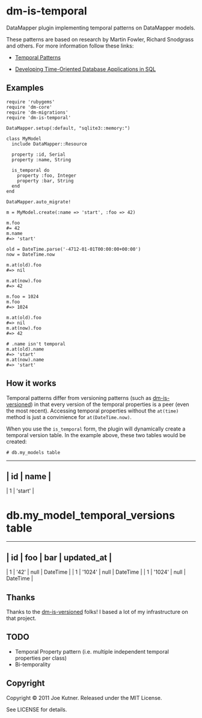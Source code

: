 dm-is-temporal
==================================

DataMapper plugin implementing temporal patterns on DataMapper models.

These patterns are based on research by Martin Fowler, Richard Snodgrass and others.  For more information follow these links:

+  [Temporal Patterns](http://martinfowler.com/eaaDev/timeNarrative.html)

+  [Developing Time-Oriented Database Applications in SQL](http://www.cs.arizona.edu/people/rts/publications.html)

Examples
---------

    require 'rubygems'
    require 'dm-core'
    require 'dm-migrations'
    require 'dm-is-temporal'
    
    DataMapper.setup(:default, "sqlite3::memory:")
        
    class MyModel
      include DataMapper::Resource
    
      property :id, Serial
      property :name, String
    
      is_temporal do
        property :foo, Integer
        property :bar, String
      end
    end
        
    DataMapper.auto_migrate!
    
    m = MyModel.create(:name => 'start', :foo => 42)
        
    m.foo
    #= 42
    m.name  
    #=> 'start'

    old = DateTime.parse('-4712-01-01T00:00:00+00:00')
    now = DateTime.now

    m.at(old).foo
    #=> nil

    m.at(now).foo
    #=> 42

    m.foo = 1024
    m.foo
    #=> 1024

    m.at(old).foo
    #=> nil
    m.at(now).foo
    #=> 42

    # .name isn't temporal
    m.at(old).name
    #=> 'start'
    m.at(now).name
    #=> 'start'


How it works
-------------
Temporal patterns differ from versioning patterns (such as [dm-is-versioned](https://github.com/datamapper/dm-is-versioned))
in that every version of the temporal properties is a peer (even the most recent).  Accessing temporal properties without the `at(time)` method
is just a convinience for `at(DateTime.now)`.

When you use the `is_temporal` form, the plugin will dynamically create a temporal version table.  In the example above,
these two tables would be created:

    # db.my_models table
  ---------------------------------------------
  | id | name                                 |
  ---------------------------------------------
  | 1  | 'start'                              |


  # db.my_model_temporal_versions table
  ---------------------------------------------------------------------------------------
  | id | foo               | bar                       | updated_at |
  ---------------------------------------------------------------------------------------
  | 1  | '42'               | null                     | DateTime   |
  | 1  | '1024'             | null                     | DateTime   |
  | 1  | '1024'             | null                     | DateTime   |

Thanks
------
Thanks to the [dm-is-versioned](https://github.com/datamapper/dm-is-versioned) folks!  I based a lot of my infrastructure
on that project.

TODO
------

+  Temporal Property pattern (i.e. multiple independent temporal properties per class)
+  Bi-temporality


Copyright
----------

Copyright © 2011 Joe Kutner. Released under the MIT License.

See LICENSE for details.